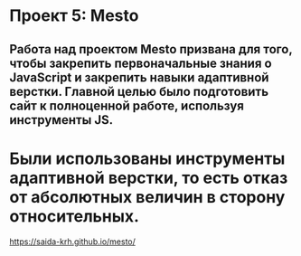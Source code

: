 # Проект 5: Mesto

## Работа над проектом Mesto призвана для того, чтобы закрепить первоначальные знания о JavaScript и закрепить навыки адаптивной верстки. Главной целью было подготовить сайт к полноценной работе, используя инструменты JS.
# Были использованы инструменты адаптивной верстки, то есть отказ от абсолютных величин в сторону относительных.

https://saida-krh.github.io/mesto/
